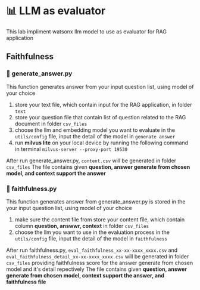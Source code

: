 # 📊 LLM as evaluator

This lab impliment watsonx llm model to use as evaluator for RAG application

## Faithfulness

### 📌 generate_answer.py
This function generates answer from your input question list, using model of your choice
1. store your text file, which contain input for the RAG application, in folder `text`
2. store your question file that contain list of question related to the RAG document in folder `csv_files`
3. choose the llm and embedding model you want to evaluate in the `utils/config` file, input the detail of the model in `generate answer`
4. run **milvus lite** on your local device by running the following command in terminal
`milvus-server --proxy-port 19530`

After run generate_answer.py, `content.csv` will be generated in folder `csv_files`
The file contains given **question, answer generate from chosen model, and context support the answer**

### 📌 faithfulness.py
This function generates answer from generate_answer.py is stored in the your input question list, using model of your choice
1. make sure the content file from store your content file, which contain column **question, answwr, context** in folder `csv_files`
3. choose the llm you want to use in the evaluation process in the `utils/config` file, input the detail of the model in `faithfulness`

After run faithfulness.py, `eval_faithfulness_xx-xx-xxxx_xxxx.csv` and `eval_faithfulness_detail_xx-xx-xxxx_xxxx.csv` will be generated in folder `csv_files`
providing faithfulness score for the answer generate from chosen model and it's detail repectively
The file contains given **question, answer generate from chosen model, context support the answer, and faithfulness file**

